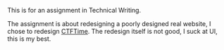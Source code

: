 This is for an assignment in Technical Writing.

The assignment is about redesigning a poorly designed real website, I chose to redesign
[CTFTime](https://ctftime.org). The redesign itself is not good, I suck at UI, this is my best.